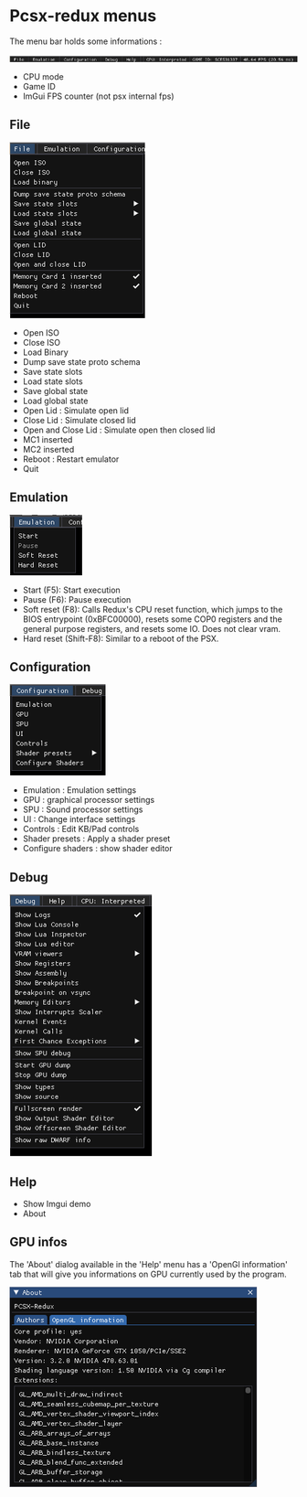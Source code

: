 # Pcsx-redux menus

The menu bar holds some informations :

![file menu](./images/pcsx_menu_oview.png)

  * CPU mode
  * Game ID
  * ImGui FPS counter (not psx internal fps)

## File

![file menu](./images/pcsx_menu_file.png)

  * Open ISO
  * Close ISO
  * Load Binary
  * Dump save state proto schema
  * Save state slots
  * Load state slots
  * Save global state
  * Load global state
  * Open Lid : Simulate open lid
  * Close Lid : Simulate closed lid
  * Open and Close Lid : Simulate open then closed lid
  * MC1 inserted
  * MC2 inserted
  * Reboot : Restart emulator
  * Quit

## Emulation

![emulation menu](./images/pcsx_menu_emu.png)

  * Start (F5): Start execution
  * Pause (F6): Pause execution
  * Soft reset (F8): Calls Redux's CPU reset function, which jumps to the BIOS entrypoint (0xBFC00000), resets some COP0 registers and the general purpose registers, and resets some IO. Does not clear vram.
  * Hard reset (Shift-F8): Similar to a reboot of the PSX.

## Configuration

![configuration menu](./images/pcsx_menu_config.png)

  * Emulation : Emulation settings
  * GPU : graphical processor settings
  * SPU : Sound processor settings
  * UI : Change interface settings
  * Controls : Edit KB/Pad controls
  * Shader presets : Apply a shader preset
  * Configure shaders : show shader editor
## Debug

![debug menu](./images/pcsx_menu_debug.png)

## Help

  * Show Imgui demo
  * About

## GPU infos

The 'About' dialog available in the 'Help' menu has a 'OpenGl information' tab that will give you informations on GPU currently used by the program.

![GPU infos](./images/gpu_infos.png)
